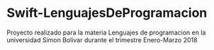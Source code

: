 # Swift-LenguajesDeProgramacion
Proyecto realizado para la materia Lenguajes de programacion en la universidad Simon Bolivar durante el trimestre Enero-Marzo 2018
